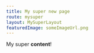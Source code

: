 ```yaml
---
title: My super new page
route: mysuper
layout: MySuperLayout
featuredImage: someImageUrl.png
---
```


My super **content**!
